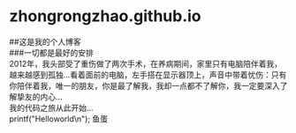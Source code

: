 # zhongrongzhao.github.io

##这是我的个人博客<br>
###一切都是最好的安排<br>
    2012年，我头部受了重伤做了两次手术，在养病期间，家里只有电脑陪伴着我，越来越感到孤独...看着面前的电脑，左手搭在显示器顶上，声音中带着忧伤：只有你陪伴着我，唯一的朋友，你是最了解我，我却一点都不了解你，我一定要深入了解挚友的内心...<br>
    我的代码之旅从此开始...
<br>
printf("Helloworld\n");
鱼蛋
